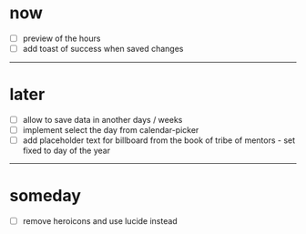 # now

- [ ] preview of the hours
- [ ] add toast of success when saved changes

---

# later

- [ ] allow to save data in another days / weeks
- [ ] implement select the day from calendar-picker
- [ ] add placeholder text for billboard from the book of tribe of mentors - set fixed to day of the year

---

# someday

- [ ] remove heroicons and use lucide instead